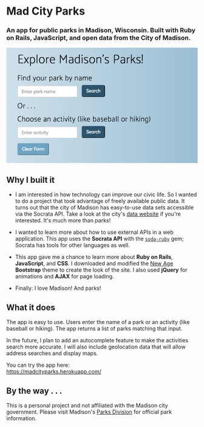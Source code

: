 # Mad City Parks

### An app for public parks in Madison, Wisconsin. Built with Ruby on Rails, JavaScript, and open data from the City of Madison.

![Screenshot_Search_Page](app/assets/images/Madison_Parks_Bootstrap_1.png)

## Why I built it
* I am interested in how technology can improve our civic life. So I wanted to do a project that took advantage of freely available public data. It turns out that the city of Madison has easy-to-use data sets accessible via the Socrata API. Take a look at the city's [data website](https://data.cityofmadison.com/) if you're interested. It's much more than parks!

* I wanted to learn more about how to use external APIs in a web application. This app uses the **Socrata API** with the [`soda-ruby`](https://github.com/socrata/soda-ruby) gem; Socrata has tools for other languages as well.

* This app gave me a chance to learn more about **Ruby on Rails**, **JavaScript**, and **CSS**. I downloaded and modified the [New Age](https://startbootstrap.com/template-overviews/new-age/) **Bootstrap** theme to create the look of the site. I also used **jQuery** for animations and **AJAX** for page loading.

* Finally: I love Madison! And parks!

## What it does
The app is easy to use. Users enter the name of a park or an activity (like baseball or hiking). The app returns a list of parks matching that input.

In the future, I plan to add an autocomplete feature to make the activities search more accurate. I will also include geolocation data that will allow address searches and display maps.

You can try the app here:<br />
https://madcityparks.herokuapp.com/

## By the way . . .
This is a personal project and not affiliated with the Madison city government. Please visit Madison's [Parks Division](http://www.cityofmadison.com/parks/) for official park information.

